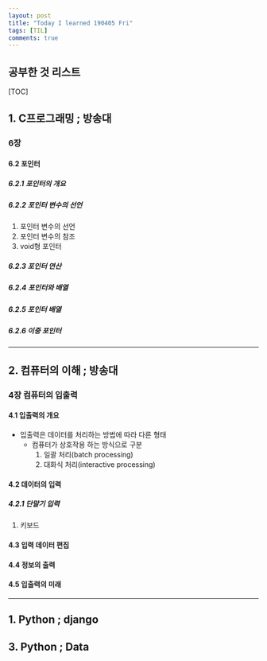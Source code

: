 ```yaml
---
layout: post
title: "Today I learned 190405 Fri"
tags: [TIL]
comments: true
---
```


## 공부한 것 리스트

[TOC]

## 1. C프로그래밍 ; 방송대

### 6장

#### 6.2 포인터

##### 6.2.1 포인터의 개요

##### 6.2.2 포인터 변수의 선언
1. 포인터 변수의 선언
2. 포인터 변수의 참조
3. void형 포인터

##### 6.2.3 포인터 연산

##### 6.2.4 포인터와 배열

##### 6.2.5 포인터 배열

##### 6.2.6 이중 포인터
***
## 2. 컴퓨터의 이해 ; 방송대

### 4장 컴퓨터의 입출력

#### 4.1 입출력의 개요
- 입출력은 데이터를 처리하는 방법에 따라 다른 형태
	- 컴퓨터가 상호작용 하는 방식으로 구분
		1. 일괄 처리(batch processing)
		2. 대화식 처리(interactive processing)

#### 4.2 데이터의 입력

##### 4.2.1 단말기 입력
1. 키보드


#### 4.3 입력 데이터 편집

#### 4.4 정보의 출력

#### 4.5 입출력의 미래




***
## 1. Python ; django
## 3. Python ; Data

